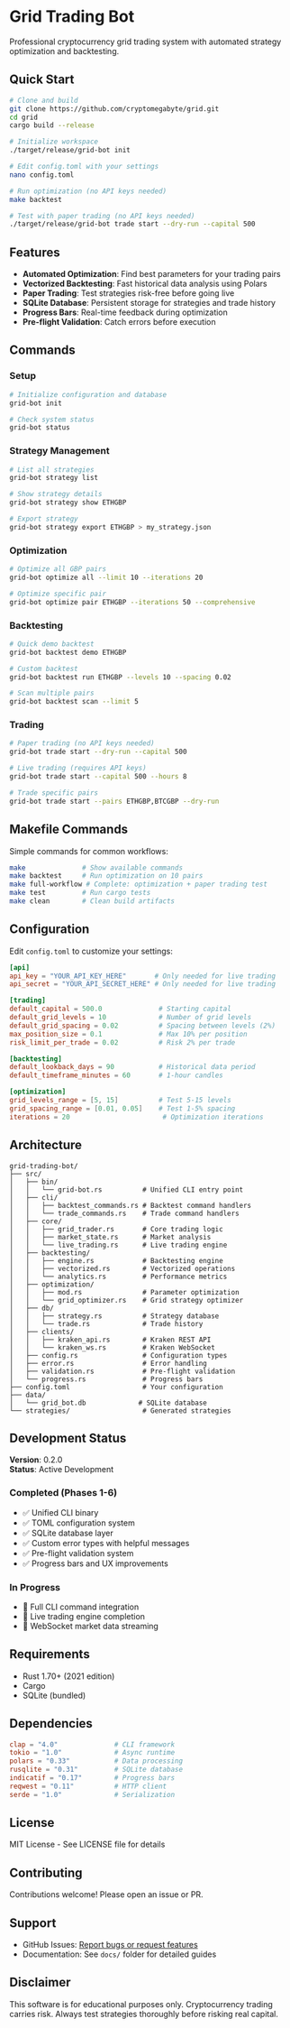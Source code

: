 # Grid Trading Bot

Professional cryptocurrency grid trading system with automated strategy optimization and backtesting.

## Quick Start

```bash
# Clone and build
git clone https://github.com/cryptomegabyte/grid.git
cd grid
cargo build --release

# Initialize workspace
./target/release/grid-bot init

# Edit config.toml with your settings
nano config.toml

# Run optimization (no API keys needed)
make backtest

# Test with paper trading (no API keys needed)
./target/release/grid-bot trade start --dry-run --capital 500
```

## Features

- **Automated Optimization**: Find best parameters for your trading pairs
- **Vectorized Backtesting**: Fast historical data analysis using Polars
- **Paper Trading**: Test strategies risk-free before going live
- **SQLite Database**: Persistent storage for strategies and trade history
- **Progress Bars**: Real-time feedback during optimization
- **Pre-flight Validation**: Catch errors before execution

## Commands

### Setup

```bash
# Initialize configuration and database
grid-bot init

# Check system status
grid-bot status
```

### Strategy Management

```bash
# List all strategies
grid-bot strategy list

# Show strategy details
grid-bot strategy show ETHGBP

# Export strategy
grid-bot strategy export ETHGBP > my_strategy.json
```

### Optimization

```bash
# Optimize all GBP pairs
grid-bot optimize all --limit 10 --iterations 20

# Optimize specific pair
grid-bot optimize pair ETHGBP --iterations 50 --comprehensive
```

### Backtesting

```bash
# Quick demo backtest
grid-bot backtest demo ETHGBP

# Custom backtest
grid-bot backtest run ETHGBP --levels 10 --spacing 0.02

# Scan multiple pairs
grid-bot backtest scan --limit 5
```

### Trading

```bash
# Paper trading (no API keys needed)
grid-bot trade start --dry-run --capital 500

# Live trading (requires API keys)
grid-bot trade start --capital 500 --hours 8

# Trade specific pairs
grid-bot trade start --pairs ETHGBP,BTCGBP --dry-run
```

## Makefile Commands

Simple commands for common workflows:

```bash
make              # Show available commands
make backtest     # Run optimization on 10 pairs
make full-workflow # Complete: optimization + paper trading test
make test         # Run cargo tests
make clean        # Clean build artifacts
```

## Configuration

Edit `config.toml` to customize your settings:

```toml
[api]
api_key = "YOUR_API_KEY_HERE"       # Only needed for live trading
api_secret = "YOUR_API_SECRET_HERE" # Only needed for live trading

[trading]
default_capital = 500.0              # Starting capital
default_grid_levels = 10             # Number of grid levels
default_grid_spacing = 0.02          # Spacing between levels (2%)
max_position_size = 0.1              # Max 10% per position
risk_limit_per_trade = 0.02          # Risk 2% per trade

[backtesting]
default_lookback_days = 90           # Historical data period
default_timeframe_minutes = 60       # 1-hour candles

[optimization]
grid_levels_range = [5, 15]          # Test 5-15 levels
grid_spacing_range = [0.01, 0.05]    # Test 1-5% spacing
iterations = 20                       # Optimization iterations
```

## Architecture

```text
grid-trading-bot/
├── src/
│   ├── bin/
│   │   └── grid-bot.rs          # Unified CLI entry point
│   ├── cli/
│   │   ├── backtest_commands.rs # Backtest command handlers
│   │   └── trade_commands.rs    # Trade command handlers
│   ├── core/
│   │   ├── grid_trader.rs       # Core trading logic
│   │   ├── market_state.rs      # Market analysis
│   │   └── live_trading.rs      # Live trading engine
│   ├── backtesting/
│   │   ├── engine.rs            # Backtesting engine
│   │   ├── vectorized.rs        # Vectorized operations
│   │   └── analytics.rs         # Performance metrics
│   ├── optimization/
│   │   ├── mod.rs               # Parameter optimization
│   │   └── grid_optimizer.rs    # Grid strategy optimizer
│   ├── db/
│   │   ├── strategy.rs          # Strategy database
│   │   └── trade.rs             # Trade history
│   ├── clients/
│   │   ├── kraken_api.rs        # Kraken REST API
│   │   └── kraken_ws.rs         # Kraken WebSocket
│   ├── config.rs                # Configuration types
│   ├── error.rs                 # Error handling
│   ├── validation.rs            # Pre-flight validation
│   └── progress.rs              # Progress bars
├── config.toml                  # Your configuration
├── data/
│   └── grid_bot.db             # SQLite database
└── strategies/                  # Generated strategies
```

## Development Status

**Version**: 0.2.0  
**Status**: Active Development

### Completed (Phases 1-6)

- ✅ Unified CLI binary
- ✅ TOML configuration system
- ✅ SQLite database layer
- ✅ Custom error types with helpful messages
- ✅ Pre-flight validation system
- ✅ Progress bars and UX improvements

### In Progress

- 🔄 Full CLI command integration
- 🔄 Live trading engine completion
- 🔄 WebSocket market data streaming

## Requirements

- Rust 1.70+ (2021 edition)
- Cargo
- SQLite (bundled)

## Dependencies

```toml
clap = "4.0"              # CLI framework
tokio = "1.0"             # Async runtime
polars = "0.33"           # Data processing
rusqlite = "0.31"         # SQLite database
indicatif = "0.17"        # Progress bars
reqwest = "0.11"          # HTTP client
serde = "1.0"             # Serialization
```

## License

MIT License - See LICENSE file for details

## Contributing

Contributions welcome! Please open an issue or PR.

## Support

- GitHub Issues: [Report bugs or request features](https://github.com/cryptomegabyte/grid/issues)
- Documentation: See `docs/` folder for detailed guides

## Disclaimer

This software is for educational purposes only. Cryptocurrency trading carries risk. Always test strategies thoroughly before risking real capital.
